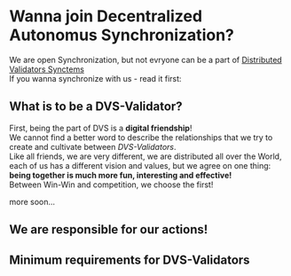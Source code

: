 # Wanna join Decentralized Autonomus Synchronization?

We are open Synchronization, but not evryone can be a part of [Distributed Validators Synctems](https://github.com/Distributed-Validators-Synctems/self-identity/blob/main/meet-our-validators.md) <br />
If you wanna synchronize with us - read it first:

## What is to be a DVS-Validator?

First, being the part of DVS is a **digital friendship**! <br />
We cannot find a better word to describe the relationships that we try to create and cultivate between *DVS-Validators*. <br />
Like all friends, we are very different, we are distributed all over the World, each of us has a different vision and values, but we agree on one thing: **being together is much more fun, interesting and effective!** <br />
Between Win-Win and competition, we choose the first! <br />

more soon...

## We are responsible for our actions!

## Minimum requirements for DVS-Validators
